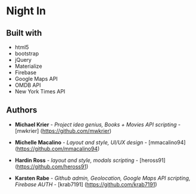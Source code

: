 # Night In

## Built with

* html5
* bootstrap
* jQuery
* Materialize
* Firebase
* Google Maps API
* OMDB API
* New York Times API

## Authors

* **Michael Krier** - *Project idea genius, Books + Movies API scripting* - [mwkrier] (https://github.com/mwkrier)

* **Michelle Macalino** - *Layout and style, UI/UX design* - [mmacalino94] (https://github.com/mmacalino94)

* **Hardin Ross** - *layout and style, modals scripting* - [heross91] (https://github.com/heross91)

* **Karsten Rabe** - *Github admin, Geolocation, Google Maps API scripting, Firebase AUTH* - [krab7191] (https://github.com/krab7191)
